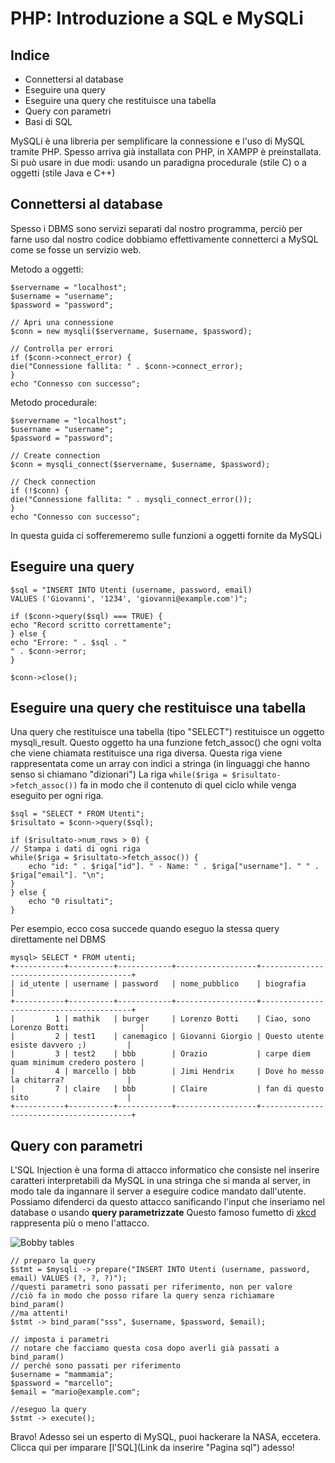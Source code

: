 # PHP: Introduzione a SQL e MySQLi
## **Indice**
- Connettersi al database
- Eseguire una query
- Eseguire una query che restituisce una tabella
- Query con parametri
- Basi di SQL

MySQLi è una libreria per semplificare la connessione e l'uso di MySQL tramite PHP. Spesso arriva già installata con PHP, in XAMPP è preinstallata. Si può usare in due modi: usando un paradigna procedurale (stile C) o a oggetti (stile Java e C++)

## **Connettersi al database**
Spesso i DBMS sono servizi separati dal nostro programma, perciò per farne uso dal nostro codice dobbiamo effettivamente connetterci a MySQL come se fosse un servizio web.

Metodo a oggetti:
```
$servername = "localhost";
$username = "username";
$password = "password";

// Apri una connessione
$conn = new mysqli($servername, $username, $password);

// Controlla per errori
if ($conn->connect_error) {
die("Connessione fallita: " . $conn->connect_error);
}
echo "Connesso con successo";
```
Metodo procedurale:
```
$servername = "localhost";
$username = "username";
$password = "password";

// Create connection
$conn = mysqli_connect($servername, $username, $password);

// Check connection
if (!$conn) {
die("Connessione fallita: " . mysqli_connect_error());
}
echo "Connesso con successo";
```
In questa guida ci sofferemeremo sulle funzioni a oggetti fornite da MySQLi

## **Eseguire una query**
```     
$sql = "INSERT INTO Utenti (username, password, email)
VALUES ('Giovanni', '1234', 'giovanni@example.com')";

if ($conn->query($sql) === TRUE) {
echo "Record scritto correttamente";
} else {
echo "Errore: " . $sql . "
" . $conn->error;
}

$conn->close();
```

## **Eseguire una query che restituisce una tabella**

Una query che restituisce una tabella (tipo "SELECT") restituisce un oggetto mysqli_result. Questo oggetto ha una funzione fetch_assoc() che ogni volta che viene chiamata restituisce una riga diversa. Questa riga viene rappresentata come un array con indici a stringa (in linguaggi che hanno senso si chiamano "dizionari") La riga `while($riga = $risultato->fetch_assoc())` fa in modo che il contenuto di quel ciclo while venga eseguito per ogni riga.
```
$sql = "SELECT * FROM Utenti";
$risultato = $conn->query($sql);

if ($risultato->num_rows > 0) {
// Stampa i dati di ogni riga
while($riga = $risultato->fetch_assoc()) {
    echo "id: " . $riga["id"]. " - Name: " . $riga["username"]. " " . $riga["email"]. "\n";
}
} else {
    echo "0 risultati";
}
```
Per esempio, ecco cosa succede quando eseguo la stessa query direttamente nel DBMS
```
mysql> SELECT * FROM utenti;
+-----------+----------+------------+------------------+-----------------------------------------+
| id_utente | username | password   | nome_pubblico    | biografia                               |
+-----------+----------+------------+------------------+-----------------------------------------+
|         1 | mathik   | burger     | Lorenzo Botti    | Ciao, sono Lorenzo Botti                |
|         2 | test1    | canemagico | Giovanni Giorgio | Questo utente esiste davvero ;)         |
|         3 | test2    | bbb        | Orazio           | carpe diem quam minimum credero postero |
|         4 | marcello | bbb        | Jimi Hendrix     | Dove ho messo la chitarra?              |
|         7 | claire   | bbb        | Claire           | fan di questo sito                      |
+-----------+----------+------------+------------------+-----------------------------------------+
```
## **Query con parametri**
L'SQL Injection è una forma di attacco informatico che consiste nel inserire caratteri interpretabili da MySQL in una stringa che si manda al server, in modo tale da ingannare il server a eseguire codice mandato dall'utente. Possiamo difenderci da questo attacco sanificando l'input che inseriamo nel database o usando **query parametrizzate** Questo famoso fumetto di [xkcd](https://xkcd.com/ "Xkcd site") rappresenta più o meno l'attacco.

![Bobby tables](https://imgs.xkcd.com/comics/exploits_of_a_mom.png "Bobby tables")

```
// preparo la query
$stmt = $mysqli -> prepare("INSERT INTO Utenti (username, password, email) VALUES (?, ?, ?)");
//questi parametri sono passati per riferimento, non per valore
//ciò fa in modo che posso rifare la query senza richiamare bind_param()
//ma attenti!
$stmt -> bind_param("sss", $username, $password, $email);

// imposta i parametri
// notare che facciamo questa cosa dopo averli già passati a bind_param()
// perché sono passati per riferimento
$username = "mammamia";
$password = "marcello";
$email = "mario@example.com";

//eseguo la query
$stmt -> execute();
```
Bravo! Adesso sei un esperto di MySQL, puoi hackerare la NASA, eccetera. Clicca qui per imparare [l'SQL](Link da inserire "Pagina sql") adesso!